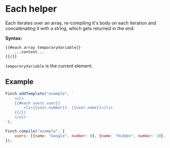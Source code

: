 
# Each helper

Each iterates over an array, re-compiling it's body on each iteration and concatenating it with a string, which gets returned in the end.

**Syntax:**
```
{{#each array temporaryVariable}}
    ...content...
{{/}}
```

`temporaryVariable` is the current element.

## Example

```js
Finch.addTemplate("example", `
    <ul>
    {{#each users user}}
        <li>{{user.number}}. {{user.name}}</li>
    {{/}}
    </ul>
`);

Finch.compile("example", {
    users: [{name: "Google", number: 0}, {name: "Hidden", number: 10}, {name: "Zoroark", number: 68}]
});
```
